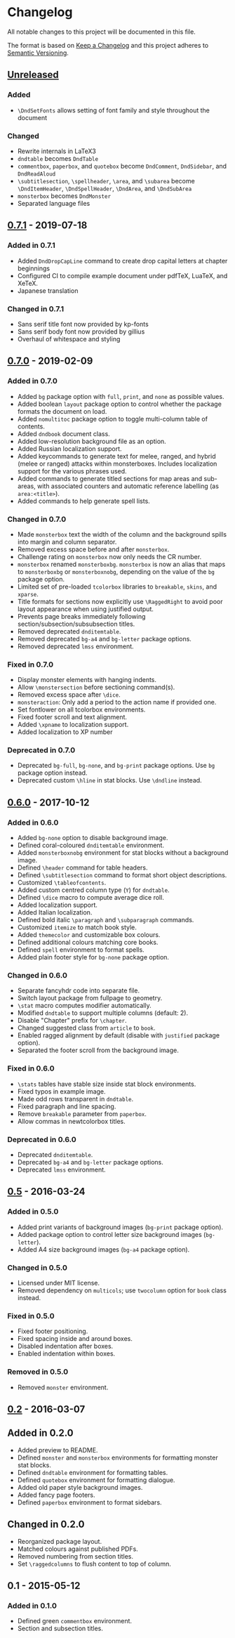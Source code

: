 # Changelog

All notable changes to this project will be documented in this file.

The format is based on [Keep a Changelog](http://keepachangelog.com/en/1.0.0/)
and this project adheres to [Semantic Versioning](http://semver.org/spec/v2.0.0.html).

## [Unreleased]

### Added

* `\DndSetFonts` allows setting of font family and style throughout the document

### Changed

* Rewrite internals in LaTeX3
* `dndtable` becomes `DndTable`
* `commentbox`, `paperbox`, and `quotebox` become `DndComment`, `DndSidebar`, and `DndReadAloud`
* `\subtitlesection`, `\spellheader`, `\area`, and `\subarea` become `\DndItemHeader`, `\DndSpellHeader`, `\DndArea`, and `\DndSubArea`
* `monsterbox` becomes `DndMonster`
* Separated language files

## [0.7.1] - 2019-07-18

### Added in 0.7.1

* Added `DndDropCapLine` command to create drop capital letters at chapter beginnings
* Configured CI to compile example document under pdfTeX, LuaTeX, and XeTeX.
* Japanese translation

### Changed in 0.7.1

* Sans serif title font now provided by kp-fonts
* Sans serif body font now provided by gillius
* Overhaul of whitespace and styling

## [0.7.0] - 2019-02-09

### Added in 0.7.0

* Added `bg` package option with `full`, `print`, and `none` as possible values.
* Added boolean `layout` package option to control whether the package formats the document on load.
* Added `nomultitoc` package option to toggle multi-column table of contents.
* Added `dndbook` document class.
* Added low-resolution background file as an option.
* Added Russian localization support.
* Added keycommands to generate text for melee, ranged, and hybrid (melee or ranged) attacks within monsterboxes. Includes localization support for the various phrases used.
* Added commands to generate titled sections for map areas and sub-areas, with associated counters and automatic reference labelling (as `area:<title>`).
* Added commands to help generate spell lists.

### Changed in 0.7.0

* Made `monsterbox` text the width of the column and the background spills into margin and column separator.
* Removed excess space before and after `monsterbox`.
* Challenge rating on `monsterbox` now only needs the CR number.
* `monsterbox` renamed `monsterboxbg`. `monsterbox` is now an alias that maps to `monsterboxbg` or `monsterboxnobg`, depending on the value of the `bg` package option.
* Limited set of pre-loaded `tcolorbox` libraries to `breakable`, `skins`, and `xparse`.
* Title formats for sections now explicitly use `\RaggedRight` to avoid poor layout appearance when using justified output.
* Prevents page breaks immediately following section/subsection/subsubsection titles.
* Removed deprecated `dnditemtable`.
* Removed deprecated `bg-a4` and `bg-letter` package options.
* Removed deprecated `lmss` environment.

### Fixed in 0.7.0

* Display monster elements with hanging indents.
* Allow `\monstersection` before sectioning command(s).
* Removed excess space after `\dice`.
* `monsteraction`: Only add a period to the action name if provided one.
* Set fontlower on all tcolorbox environments.
* Fixed footer scroll and text alignment.
* Added `\xpname` to localization support.
* Added localization to XP number

### Deprecated in 0.7.0

* Deprecated `bg-full`, `bg-none`, and `bg-print` package options. Use `bg` package option instead.
* Deprecated custom `\hline` in stat blocks. Use `\dndline` instead.

## [0.6.0] - 2017-10-12

### Added in 0.6.0

* Added `bg-none` option to disable background image.
* Defined coral-coloured `dnditemtable` environment.
* Added `monsterboxnobg` environment for stat blocks without a background image.
* Defined `\header` command for table headers.
* Defined `\subtitlesection` command to format short object descriptions.
* Customized `\tableofcontents`.
* Added custom centred column type (`Y`) for `dndtable`.
* Defined `\dice` macro to compute average dice roll.
* Added localization support.
* Added Italian localization.
* Defined bold italic `\paragraph` and `\subparagraph` commands.
* Customized `itemize` to match book style.
* Added `themecolor` and customizable box colours.
* Defined additional colours matching core books.
* Defined `spell` environment to format spells.
* Added plain footer style for `bg-none` package option.

### Changed in 0.6.0

* Separate fancyhdr code into separate file.
* Switch layout package from fullpage to geometry.
* `\stat` macro computes modifier automatically.
* Modified `dndtable` to support multiple columns (default: 2).
* Disable "Chapter" prefix for `\chapter`.
* Changed suggested class from `article` to `book`.
* Enabled ragged alignment by default (disable with `justified` package option).
* Separated the footer scroll from the background image.

### Fixed in 0.6.0

* `\stats` tables have stable size inside stat block environments.
* Fixed typos in example image.
* Made odd rows transparent in `dndtable`.
* Fixed paragraph and line spacing.
* Remove `breakable` parameter from `paperbox`.
* Allow commas in newtcolorbox titles.

### Deprecated in 0.6.0

* Deprecated `dnditemtable`.
* Deprecated `bg-a4` and `bg-letter` package options.
* Deprecated `lmss` environment.

## [0.5] - 2016-03-24

### Added in 0.5.0

* Added print variants of background images (`bg-print` package option).
* Added package option to control letter size background images (`bg-letter`).
* Added A4 size background images (`bg-a4` package option).

### Changed in 0.5.0

* Licensed under MIT license.
* Removed dependency on `multicols`; use `twocolumn` option for `book` class instead.

### Fixed in 0.5.0

* Fixed footer positioning.
* Fixed spacing inside and around boxes.
* Disabled indentation after boxes.
* Enabled indentation within boxes.

### Removed in 0.5.0

* Removed `monster` environment.

## [0.2] - 2016-03-07

## Added in 0.2.0

* Added preview to README.
* Defined `monster` and `monsterbox` environments for formatting monster stat blocks.
* Defined `dndtable` environment for formatting tables.
* Defined `quotebox` environment for formatting dialogue.
* Added old paper style background images.
* Added fancy page footers.
* Defined `paperbox` environment to format sidebars.

## Changed in 0.2.0

* Reorganized package layout.
* Matched colours against published PDFs.
* Removed numbering from section titles.
* Set `\raggedcolumns` to flush content to top of column.

## 0.1 - 2015-05-12

### Added in 0.1.0

* Defined green `commentbox` environment.
* Section and subsection titles.

[Unreleased]: https://github.com/rpgtex/DND-5e-LaTeX-Template/compare/v0.7.1...HEAD
[0.7.1]: https://github.com/rpgtex/DND-5e-LaTeX-Template/compare/v0.7.0...v0.7.1
[0.7.0]: https://github.com/rpgtex/DND-5e-LaTeX-Template/compare/v0.6.0...v0.7.0
[0.6.0]: https://github.com/rpgtex/DND-5e-LaTeX-Template/compare/v0.5...v0.6.0
[0.5]: https://github.com/rpgtex/DND-5e-LaTeX-Template/compare/v0.2...v0.5
[0.2]: https://github.com/rpgtex/DND-5e-LaTeX-Template/compare/v0.1...v0.2
